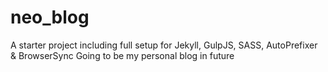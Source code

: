 neo_blog
=============================
A starter project including full setup for Jekyll, GulpJS, SASS, AutoPrefixer &amp; BrowserSync
Going to be my personal blog in future
